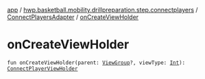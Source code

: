 [app](../../index.md) / [hwp.basketball.mobility.drillpreparation.step.connectplayers](../index.md) / [ConnectPlayersAdapter](index.md) / [onCreateViewHolder](.)

# onCreateViewHolder

`fun onCreateViewHolder(parent: `[`ViewGroup`](https://developer.android.com/reference/android/view/ViewGroup.html)`?, viewType: `[`Int`](https://kotlinlang.org/api/latest/jvm/stdlib/kotlin/-int/index.html)`): `[`ConnectPlayerViewHolder`](-connect-player-view-holder/index.md)